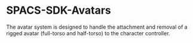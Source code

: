 # SPACS-SDK-Avatars

The avatar system is designed to handle the attachment and removal of a rigged avatar (full-torso and half-torso) to the character controller.
